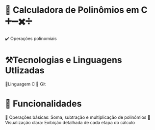 # 🦾 Calculadora de Polinômios em C ➕➖✖️➗
✔️ Operações polinomiais

# ⚒️Tecnologias e Linguagens Utlizadas
🔑Linguagem C
🐺 Git

# 🤖 Funcionalidades
📱 Operações básicas: Soma, subtração e multiplicação de polinômios
🧩 Visualização clara: Exibição detalhada de cada etapa do cálculo
